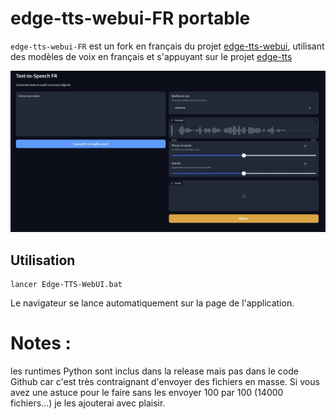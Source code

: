 # edge-tts-webui-FR portable

`edge-tts-webui-FR` est un fork en français du projet [edge-tts-webui](https://github.com/ycyy/edge-tts-webui), utilisant des modèles de voix en français et s'appuyant sur le projet [edge-tts](https://github.com/rany2/edge-tts)

![](Edge-TTS-WebUI-FR.png)


## Utilisation

    lancer Edge-TTS-WebUI.bat

Le navigateur se lance automatiquement sur la page de l'application.


# Notes :
les runtimes Python sont inclus dans la release mais pas dans le code Github car c'est très contraignant d'envoyer des fichiers en masse.
Si vous avez une astuce pour le faire sans les envoyer 100 par 100 (14000 fichiers...) je les ajouterai avec plaisir.
